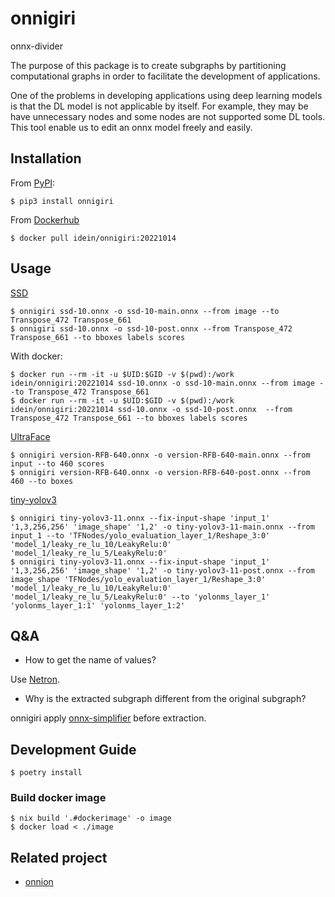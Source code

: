 # onnigiri
onnx-divider

The purpose of this package is to create subgraphs by partitioning computational graphs in order to facilitate the development of applications.

One of the problems in developing applications using deep learning models is that the DL model is not applicable by itself.
For example, they may be have unnecessary nodes and some nodes are not supported some DL tools.
This tool enable us to edit an onnx model freely and easily.

## Installation
From [PyPI](https://pypi.org/project/onnigiri/):

```
$ pip3 install onnigiri
```

From [Dockerhub](https://hub.docker.com/repository/docker/idein/onnigiri)

```
$ docker pull idein/onnigiri:20221014
```


## Usage
[SSD](https://github.com/onnx/models/tree/main/vision/object_detection_segmentation/ssd)

```
$ onnigiri ssd-10.onnx -o ssd-10-main.onnx --from image --to Transpose_472 Transpose_661
$ onnigiri ssd-10.onnx -o ssd-10-post.onnx --from Transpose_472 Transpose_661 --to bboxes labels scores
```

With docker:

```
$ docker run --rm -it -u $UID:$GID -v $(pwd):/work idein/onnigiri:20221014 ssd-10.onnx -o ssd-10-main.onnx --from image --to Transpose_472 Transpose_661
$ docker run --rm -it -u $UID:$GID -v $(pwd):/work idein/onnigiri:20221014 ssd-10.onnx -o ssd-10-post.onnx  --from Transpose_472 Transpose_661 --to bboxes labels scores
```

[UltraFace](https://github.com/onnx/models/tree/main/vision/body_analysis/ultraface)

```
$ onnigiri version-RFB-640.onnx -o version-RFB-640-main.onnx --from input --to 460 scores
$ onnigiri version-RFB-640.onnx -o version-RFB-640-post.onnx --from 460 --to boxes
```

[tiny-yolov3](https://github.com/onnx/models/tree/main/vision/object_detection_segmentation/tiny-yolov3)

```
$ onnigiri tiny-yolov3-11.onnx --fix-input-shape 'input_1' '1,3,256,256' 'image_shape' '1,2' -o tiny-yolov3-11-main.onnx --from input_1 --to 'TFNodes/yolo_evaluation_layer_1/Reshape_3:0' 'model_1/leaky_re_lu_10/LeakyRelu:0' 'model_1/leaky_re_lu_5/LeakyRelu:0'
$ onnigiri tiny-yolov3-11.onnx --fix-input-shape 'input_1' '1,3,256,256' 'image_shape' '1,2' -o tiny-yolov3-11-post.onnx --from image_shape 'TFNodes/yolo_evaluation_layer_1/Reshape_3:0' 'model_1/leaky_re_lu_10/LeakyRelu:0' 'model_1/leaky_re_lu_5/LeakyRelu:0' --to 'yolonms_layer_1' 'yolonms_layer_1:1' 'yolonms_layer_1:2'
```

## Q&A

- How to get the name of values?

Use [Netron](https://netron.app).

- Why is the extracted subgraph different from the original subgraph?

onnigiri apply [onnx-simplifier](https://github.com/daquexian/onnx-simplifier) before extraction.

## Development Guide

```
$ poetry install
```

### Build docker image

```
$ nix build '.#dockerimage' -o image
$ docker load < ./image
```

## Related project

- [onnion](https://github.com/Idein/onnion)

